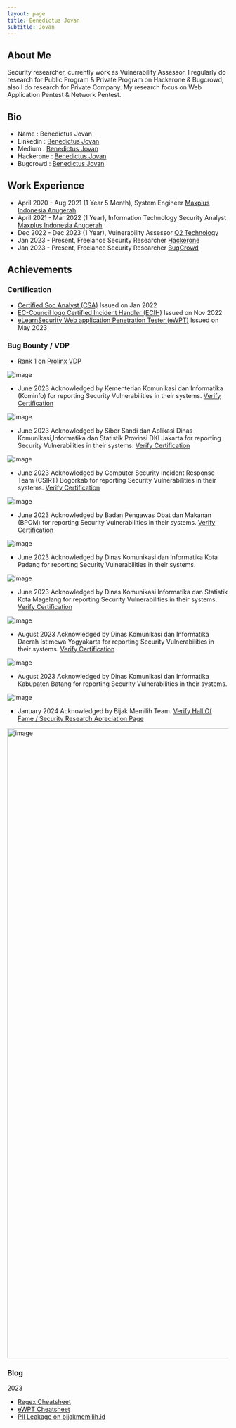 ```yaml
---
layout: page
title: Benedictus Jovan
subtitle: Jovan
---
```


## About Me
Security researcher, currently work as Vulnerability Assessor. I regularly do research for Public Program & Private Program on Hackerone & Bugcrowd, also I do research for Private Company. My research focus on Web Application Pentest & Network Pentest.

## Bio

- Name : Benedictus Jovan
- Linkedin : [Benedictus Jovan](https://linkedin.com/in/benedictus-jovan)
- Medium : [Benedictus Jovan](https://medium.com/@0x4a6f76616e)
- Hackerone : [Benedictus Jovan](https://hackerone.com/eneri)
- Bugcrowd : [Benedictus Jovan](https://bugcrowd.com/ener1)

## Work Experience
- April 2020 - Aug 2021 (1 Year 5 Month), System Engineer [Maxplus Indonesia Anugerah](https://www.maxplus.co.id/)
- April 2021 - Mar 2022 (1 Year), Information Technology Security Analyst [Maxplus Indonesia Anugerah](https://www.maxplus.co.id/)
- Dec 2022 - Dec 2023 (1 Year), Vulnerability Assessor [Q2 Technology](https://www.q2.co.id/)
- Jan 2023 - Present, Freelance Security Researcher [Hackerone](https://hackerone.com/)
- Jan 2023 - Present, Freelance Security Researcher [BugCrowd](https://bugcrowd.com/)

## Achievements

### Certification
- [Certified Soc Analyst (CSA)](https://aspen.eccouncil.org/VerifyBadge?type=certification&a=yepEm8QXJtgk+yJPaIJuMHjPRQOduyqCKZ1+DcmBF7g=) Issued on Jan 2022
- [EC-Council logo Certified Incident Handler (ECIH)](https://aspen.eccouncil.org/VerifyBadge?type=certification&a=4OH+ykaGjxfL70wE4VRhcBr2ilzTU/loIoSqLQqmtIs=) Issued on Nov 2022
- [eLearnSecurity Web application Penetration Tester (eWPT)](https://verified.elearnsecurity.com/certificates/f7606fd8-3c1c-48fe-9dde-67b1a6ed7880) Issued on May 2023


### Bug Bounty / VDP
- Rank 1 on [Prolinx VDP](https://hackerone.com/prolinx-vdp/thanks?type=team)
  
![image](https://github.com/ener1-s3c/ener1-s3c.github.io/assets/29269177/69e58d89-5b7c-4b92-aacb-05eafcc416da)

- June 2023 Acknowledged by Kementerian Komunikasi dan Informatika (Kominfo) for reporting Security Vulnerabilities in their systems. [Verify Certification](https://simaya.kominfo.go.id/tte/334b75b8-e1d7-4b99-9d33-2253001e6d02)

![image](https://github.com/ener1-s3c/ener1-s3c.github.io/assets/29269177/ade4174b-69b9-4527-a00f-4bac27839956)

- June 2023 Acknowledged by Siber Sandi dan Aplikasi Dinas Komunikasi,Informatika dan Statistik Provinsi DKI Jakarta for reporting Security Vulnerabilities in their systems. [Verify Certification](https://soc.jakarta.go.id//certificate/view?token=$2y$13$VLV1SapCenTQX2smbiw7weyalqI9tEcUhFL91UeKKQfnTp532OKGu)

![image](https://github.com/ener1-s3c/ener1-s3c.github.io/assets/29269177/cc166b3e-1bd9-4804-a5b2-1a6503cc594b)

- June 2023 Acknowledged by Computer Security Incident Response Team (CSIRT) Bogorkab for reporting Security Vulnerabilities in their systems. [Verify Certification](https://esign.bogorkab.go.id/view/0G638zPk8BHpCe2bQaSKmlq4VAbLemU2)

![image](https://github.com/ener1-s3c/ener1-s3c.github.io/assets/29269177/ed5cc60f-cab9-4978-9e8c-f8c4e650827a)

- June 2023 Acknowledged by Badan Pengawas Obat dan Makanan (BPOM) for reporting Security Vulnerabilities in their systems. [Verify Certification](https://srikandi.arsip.go.id/result/F_1686604602JYXtsfuILzWx0EvHGCm3sp6KgInjTBKwQjhc5lNG.pdf)

![image](https://github.com/ener1-s3c/ener1-s3c.github.io/assets/29269177/41b406ff-017f-4008-8a70-4dd8bc1dfc02)

- June 2023 Acknowledged by Dinas Komunikasi dan Informatika Kota Padang for reporting Security Vulnerabilities in their systems. 

![image](https://github.com/ener1-s3c/ener1-s3c.github.io/assets/29269177/91058bf5-3d64-48a8-afa4-35ed6d778be4)

- June 2023 Acknowledged by Dinas Komunikasi Informatika dan Statistik Kota Magelang for reporting Security Vulnerabilities in their systems. [Verify Certification](https://spandista.diskominsta.magelangkota.go.id/surat.php?rand=MTM2)

![image](https://github.com/ener1-s3c/ener1-s3c.github.io/assets/29269177/0f5c0362-5636-40ff-95bd-82b8e6461756)

- August 2023 Acknowledged by Dinas Komunikasi dan Informatika Daerah Istimewa Yogyakarta for reporting Security Vulnerabilities in their systems. [Verify Certification](https://sadewa.jogjaprov.go.id/pdf?id=U2FsdGVkX18rs1L2a3S4hUYquxxynbhNMAtD3fFkSRYf9aeF17gfAz185APQrtb3jFQqcK8gxwQCxoQcnQJW6b0VjpBB8Ae1Q2u3A4le1Q2u3A4l)

![image](https://github.com/ener1-s3c/ener1-s3c.github.io/assets/29269177/cfe3a753-8292-477e-8b0a-4db7f9f8d2a7)

- August 2023 Acknowledged by Dinas Komunikasi dan Informatika Kabupaten Batang for reporting Security Vulnerabilities in their systems. 

![image](https://github.com/ener1-s3c/ener1-s3c.github.io/assets/29269177/fb8e9747-a54d-4728-8d5e-bd15608eeb05)

- January 2024 Acknowledged by Bijak Memilih Team. [Verify Hall Of Fame / Security Research Apreciation Page](https://www.bijakmemilih.id/apresiasi-keamanan)

<img width="1433" alt="image" src="https://github.com/ener1-s3c/ener1-s3c.github.io/assets/29269177/29a33028-2e62-4318-9ebf-a69b283dc72c">





### Blog
2023
- [Regex Cheatsheet](https://0x4a6f76616e.medium.com/regex-stuff-ef8ffa32a2c9)
- [eWPT Cheatsheet](https://0x4a6f76616e.medium.com/ewpt-short-journey-note-15e6c7326157)
- [PII Leakage on bijakmemilih.id](https://0x4a6f76616e.medium.com/pii-leakage-on-bijakmemilih-id-3c5835e5ee8c)

